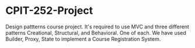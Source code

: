 # CPIT-252-Project
Design pattterns course project. It's required to use MVC and three different patterns Creational, Structural, and Behavioral. One of each. We have used Builder, Proxy, State to implement a Course Registration System.
